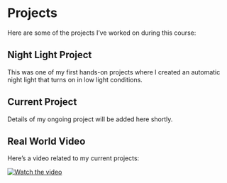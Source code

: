 # Projects

Here are some of the projects I’ve worked on during this course:

## Night Light Project

This was one of my first hands-on projects where I created an automatic night light that turns on in low light conditions.

## Current Project

Details of my ongoing project will be added here shortly.

## Real World Video

Here’s a video related to my current projects:

[![Watch the video](http://img.youtube.com/vi/YOUR_VIDEO_ID/maxresdefault.jpg)](https://www.youtube.com/watch?v=YOUR_VIDEO_ID)
